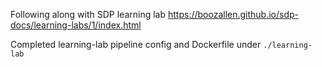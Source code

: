Following along with SDP learning lab https://boozallen.github.io/sdp-docs/learning-labs/1/index.html


Completed learning-lab pipeline config and Dockerfile under `./learning-lab`

